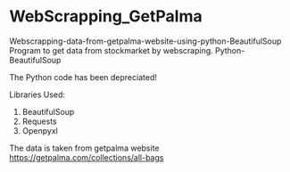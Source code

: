 # WebScrapping_GetPalma
Webscrapping-data-from-getpalma-website-using-python-BeautifulSoup
Program to get data from stockmarket by webscraping. Python-BeautifulSoup

The Python code has been depreciated!

Libraries Used: 
1) BeautifulSoup
2) Requests
3) Openpyxl

The data is taken from getpalma website https://getpalma.com/collections/all-bags
